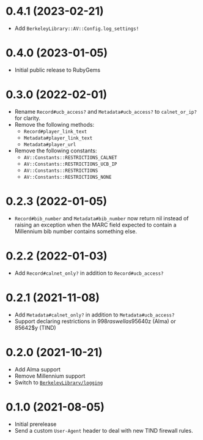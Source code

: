 # 0.4.1 (2023-02-21)

- Add `BerkeleyLibrary::AV::Config.log_settings!`

# 0.4.0 (2023-01-05)

- Initial public release to RubyGems

# 0.3.0 (2022-02-01)

- Rename `Record#ucb_access?` and `Metadata#ucb_access?` to `calnet_or_ip?` for clarity.
- Remove the following methods:
  - `Record#player_link_text`
  - `Metadata#player_link_text`
  - `Metadata#player_url`
- Remove the following constants:
  - `AV::Constants::RESTRICTIONS_CALNET` 
  - `AV::Constants::RESTRICTIONS_UCB_IP`
  - `AV::Constants::RESTRICTIONS`
  - `AV::Constants::RESTRICTIONS_NONE`

# 0.2.3 (2022-01-05)

- `Record#bib_number` and `Metadata#bib_number` now return nil instead of raising an
  exception when the MARC field expected to contain a Millennium bib number contains
  something else.

# 0.2.2 (2022-01-03)

- Add `Record#calnet_only?` in addition to `Record#ucb_access?`

# 0.2.1 (2021-11-08)

- Add `Metadata#calnet_only?` in addition to `Metadata#ucb_access?`
- Support declaring restrictions in 998$r as well as 95640$z (Alma) or 85642$y (TIND)

# 0.2.0 (2021-10-21)

- Add Alma support
- Remove Millennium support
- Switch to [`BerkeleyLibrary/logging`](https://github.com/BerkeleyLibrary/logging)

# 0.1.0 (2021-08-05)

- Initial prerelease
- Send a custom `User-Agent` header to deal with new TIND firewall rules.
